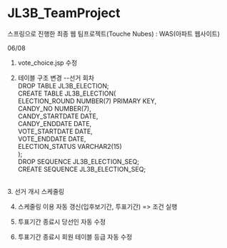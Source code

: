 # JL3B_TeamProject
스프링으로 진행한 최종 웹 팀프로젝트(Touche Nubes) : WAS(아파트 웹사이트)



06/08


1. vote_choice.jsp 수정

2. 테이블 구조 변경
--선거 회차<br>
DROP TABLE JL3B_ELECTION;<br>
CREATE TABLE JL3B_ELECTION(<br>
	ELECTION_ROUND NUMBER(7) PRIMARY KEY,<br>
	CANDY_NO NUMBER(7),<br>
	CANDY_STARTDATE DATE,<br>
	CANDY_ENDDATE DATE,<br>
    	VOTE_STARTDATE DATE,<br>
	VOTE_ENDDATE DATE,<br>
    	ELECTION_STATUS VARCHAR2(15)<br>
);<br>
DROP SEQUENCE JL3B_ELECTION_SEQ;<br>
CREATE SEQUENCE JL3B_ELECTION_SEQ;<br>
<br>
3. 선거 개시 스케줄링

4. 스케줄링 이용 자동 갱신(입후보기간, 투표기간) => 조건 실행

5. 투표기간 종료시 당선인 자동 수정

6. 투표기간 종료시 회원 테이블 등급 자동 수정
